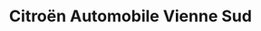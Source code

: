 ---
title: "Citroën Automobile Vienne Sud"
url: /vienne/citroen-automobile-vienne-sud/
shop: voiture
---